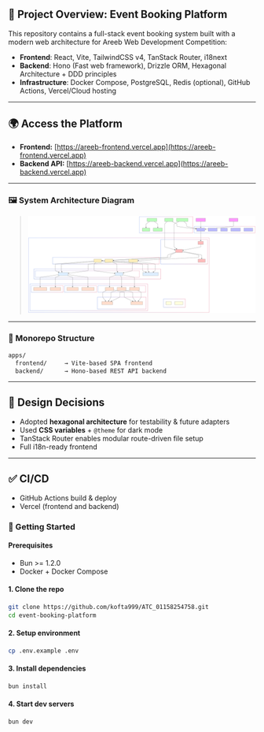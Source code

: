 ## 🧭 Project Overview: Event Booking Platform

This repository contains a full-stack event booking system built with a modern web architecture for Areeb Web Development Competition:

- **Frontend**: React, Vite, TailwindCSS v4, TanStack Router, i18next
- **Backend**: Hono (Fast web framework), Drizzle ORM, Hexagonal Architecture + DDD principles
- **Infrastructure**: Docker Compose, PostgreSQL, Redis (optional), GitHub Actions, Vercel/Cloud hosting

---

## 🌍 Access the Platform

- **Frontend:** [https://areeb-frontend.vercel.app](https://areeb-frontend.vercel.app)
- **Backend API:** [https://areeb-backend.vercel.app](https://areeb-backend.vercel.app)

---

### 🖼️ System Architecture Diagram

> ![System Architecture](./docs/architecture.svg)

---

### 📁 Monorepo Structure

```
apps/
  frontend/     → Vite-based SPA frontend
  backend/      → Hono-based REST API backend
```

---

## 🧠 Design Decisions

- Adopted **hexagonal architecture** for testability & future adapters
- Used **CSS variables** + `@theme` for dark mode
- TanStack Router enables modular route-driven file setup
- Full i18n-ready frontend

---

## ✅ CI/CD

- GitHub Actions build & deploy
- Vercel (frontend and backend)

### 🚀 Getting Started

#### Prerequisites

- Bun >= 1.2.0
- Docker + Docker Compose

#### 1. Clone the repo

```bash
git clone https://github.com/kofta999/ATC_01158254758.git
cd event-booking-platform
```

#### 2. Setup environment

```bash
cp .env.example .env
```

#### 3. Install dependencies

```bash
bun install
```

#### 4. Start dev servers

```bash
bun dev
```

